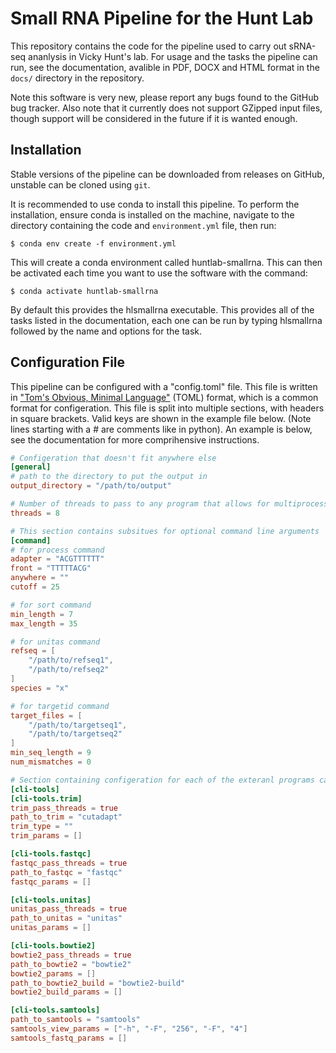 # Small RNA Pipeline for the Hunt Lab

This repository contains the code for the pipeline used to carry out sRNA-seq ananlysis in Vicky Hunt's lab. For usage and the tasks the pipeline can run, see the documentation, avalible in PDF, DOCX and HTML format in the `docs/` directory in the repository. 

Note this software is very new, please report any bugs found to the GitHub bug tracker. Also note that it currently does not support GZipped input files, though support will be considered in the future if it is wanted enough.

## Installation

Stable versions of the pipeline can be downloaded from releases on GitHub, unstable can be cloned using `git`.

It is recommended to use conda to install this pipeline. To perform the installation, ensure conda is installed on the machine, navigate to the directory containing the code and `environment.yml` file, then run:

```
$ conda env create -f environment.yml
```

This will create a conda environment called huntlab-smallrna. This can then be activated each time you want to use the software with the command:

```
$ conda activate huntlab-smallrna
```

By default this provides the hlsmallrna executable. This provides all of the tasks listed in the documentation, each one can be run by typing hlsmallrna followed by the name and options for the task.


## Configuration File

This pipeline can be configured with a "config.toml" file. This file is written in ["Tom's Obvious, Minimal Language"](https://toml.io/en/) (TOML) format, which is a common format for configeration. This file is split into multiple sections, with headers in square brackets. Valid keys are shown in the example file below. (Note lines starting with a # are comments like in python). An example is below, see the documentation for more comprihensive instructions.

```toml
# Configeration that doesn't fit anywhere else
[general]
# path to the directory to put the output in
output_directory = "/path/to/output"

# Number of threads to pass to any program that allows for multiprocessing
threads = 8

# This section contains subsitues for optional command line arguments
[command]
# for process command
adapter = "ACGTTTTTT"
front = "TTTTTACG"
anywhere = ""
cutoff = 25

# for sort command
min_length = 7
max_length = 35

# for unitas command
refseq = [
    "/path/to/refseq1",
    "/path/to/refseq2"
]
species = "x"

# for targetid command
target_files = [
    "/path/to/targetseq1",
    "/path/to/targetseq2"
]
min_seq_length = 9
num_mismatches = 0

# Section containing configeration for each of the exteranl programs called while in use
[cli-tools]
[cli-tools.trim]
trim_pass_threads = true
path_to_trim = "cutadapt"
trim_type = ""
trim_params = []

[cli-tools.fastqc]
fastqc_pass_threads = true
path_to_fastqc = "fastqc"
fastqc_params = []

[cli-tools.unitas]
unitas_pass_threads = true
path_to_unitas = "unitas"
unitas_params = []

[cli-tools.bowtie2]
bowtie2_pass_threads = true
path_to_bowtie2 = "bowtie2"
bowtie2_params = []
path_to_bowtie2_build = "bowtie2-build"
bowtie2_build_params = []

[cli-tools.samtools]
path_to_samtools = "samtools"
samtools_view_params = ["-h", "-F", "256", "-F", "4"]
samtools_fastq_params = []
```